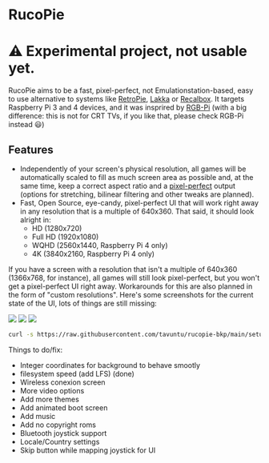 # RucoPie

# :warning: Experimental project, not usable yet.

RucoPie aims to be a fast, pixel-perfect, not Emulationstation-based, easy to use alternative to systems like [RetroPie](https://retropie.org.uk/), [Lakka](https://www.lakka.tv/) or [Recalbox](https://www.recalbox.com/). It targets Raspberry Pi 3 and 4 devices, and it was insprired by [RGB-Pi](https://www.rgb-pi.com/) (with a big difference: this is not for CRT TVs, if you like that, please check RGB-Pi instead :smiley:)

## Features

* Independently of your screen's physical resolution, all games will be automatically scaled to fill as much screen area as possible and, at the same time, keep a correct aspect ratio and a [pixel-perfect](https://i.postimg.cc/8P0VhbT2/Super-Mario-Land-World-Rev-A-210331-225028.png) output (options for stretching, bilinear filtering and other tweaks are planned).
* Fast, Open Source, eye-candy, pixel-perfect UI that will work right away in any resolution that is a multiple of 640x360. That said, it should look alright in:
  * HD (1280x720)
  * Full HD (1920x1080)
  * WQHD (2560x1440, Raspberry Pi 4 only)
  * 4K (3840x2160, Raspberry Pi 4 only)

If you have a screen with a resolution that isn't a multiple of 640x360 (1366x768, for instance), all games will still look pixel-perfect, but you won't get a pixel-perfect UI right away. Workarounds for this are also planned in the form of "custom resolutions". Here's some screenshots for the current state of the UI, lots of things are still missing:

![](https://i.postimg.cc/15Sm8X76/screenshot-1617225121.png)
![](https://i.postimg.cc/dVtJ9XYV/screenshot-1617225131.png)
![](https://i.postimg.cc/8Pb1MGxY/screenshot-1617225143.png)

```bash
curl -s https://raw.githubusercontent.com/tavuntu/rucopie-bkp/main/setup.sh | bash -s
```


Things to do/fix:

* Integer coordinates for background to behave smootly
* filesystem speed (add LFS)  (done)
* Wireless conexion screen
* More video options
* Add more themes
* Add animated boot screen
* Add music
* Add no copyright roms
* Bluetooth joystick support
* Locale/Country settings
* Skip button while mapping joystick for UI

